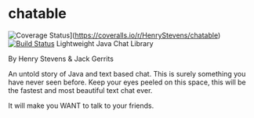 # chatable
![Coverage Status](https://coveralls.io/repos/HenryStevens/chatable/badge.svg)](https://coveralls.io/r/HenryStevens/chatable)
[![Build Status](https://travis-ci.org/HenryStevens/chatable.svg?branch=master)](https://travis-ci.org/HenryStevens/chatable)
Lightweight Java Chat Library

By Henry Stevens & Jack Gerrits

An untold story of Java and text based chat. This is surely something you have never seen before.
Keep your eyes peeled on this space, this will be the fastest and most beautiful text chat ever.

It will make you WANT to talk to your friends.